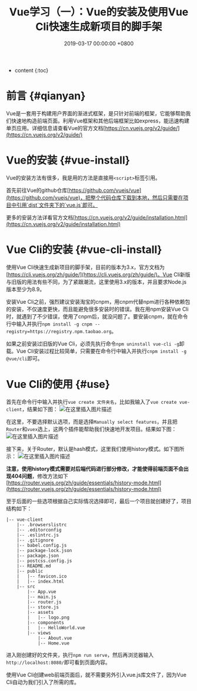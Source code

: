 ﻿---
layout: post
title:  Vue学习（一）：Vue的安装及使用Vue Cli快速生成新项目的脚手架
date:   2019-03-17 00:00:00 +0800
categories: Vue-前端框架
---

* content
{:toc}






# 前言  {#qianyan}
Vue是一套用于构建用户界面的渐进式框架，是只针对前端的框架，它能够帮助我们快速地构造前端页面。利用Vue框架和其他后端框架比如express，能迅速构建单页应用。详细信息请查看Vue的官方文档[https://cn.vuejs.org/v2/guide/](https://cn.vuejs.org/v2/guide/)

# Vue的安装  {#vue-install}
Vue的安装方法有很多，我是用的方法是直接用`<script>`标签引用。

首先前往Vue的github仓库[https://github.com/vuejs/vue](https://github.com/vuejs/vue)，把整个代码仓库下载到本地，然后只需要在项目中引用`dist`文件夹下的`vue.js`即可。

更多的安装方法详看官方文档[https://cn.vuejs.org/v2/guide/installation.html](https://cn.vuejs.org/v2/guide/installation.html)

# Vue Cli的安装  {#vue-cli-install}
使用Vue Cli快速生成新项目的脚手架，目前的版本为3.x，官方文档为[https://cli.vuejs.org/zh/guide/](https://cli.vuejs.org/zh/guide/)。Vue Cli新版与旧版的用法有些不同，为了紧跟潮流，这里使用3.x的版本，并且要求Node.js版本至少为8.9。

安装Vue Cli之前，强烈建议安装淘宝的cnpm，用cnpm代替npm进行各种依赖包的安装，不仅速度更快，而且能避免很多安装时的错误。我在用npm安装Vue Cli时，就遇到了不少错误，使用了cnpm后，就没问题了。要安装cnpm，就在命令行中输入并执行`npm install -g cnpm --registry=https://registry.npm.taobao.org`。

如果之前安装过旧版的Vue Cli，必须先执行命令`npm uninstall vue-cli -g`卸载。Vue Cli安装过程比较简单，只需要在命令行中输入并执行`cnpm install -g @vue/cli`即可。

# Vue Cli的使用  {#use}
首先在命令行中输入并执行`vue create 文件夹名`，比如我输入了`vue create vue-client`，结果如下图：
![在这里插入图片描述](https://raw.githubusercontent.com/watchcat2k/watchcat2k.github.io/master/styles/images/blogImage/2019-03/2019-03-17-1.png)

在这里，不要选择默认选项，而是选择`Manually select features`，并且把`Router`和`vuex`选上，这两个插件能帮助我们快速地开发项目。结果如下图：
![在这里插入图片描述](https://raw.githubusercontent.com/watchcat2k/watchcat2k.github.io/master/styles/images/blogImage/2019-03/2019-03-17-2.png)

接下来，关于Router，默认是hash模式，这里我们使用history模式。如下图所示：
![在这里插入图片描述](https://raw.githubusercontent.com/watchcat2k/watchcat2k.github.io/master/styles/images/blogImage/2019-03/2019-03-17-3.png)

**注意，使用history模式需要对后端代码进行部分修改，才能使得前端页面不会出现404问题**，修改方法如下[https://router.vuejs.org/zh/guide/essentials/history-mode.html](https://router.vuejs.org/zh/guide/essentials/history-mode.html)

至于后面的一些选项根据自己实际情况选择即可，最后一个项目就创建好了，项目结构如下：
```
|-- vue-client
    |-- .browserslistrc
    |-- .editorconfig
    |-- .eslintrc.js
    |-- .gitignore
    |-- babel.config.js
    |-- package-lock.json
    |-- package.json
    |-- postcss.config.js
    |-- README.md
    |-- public
    |   |-- favicon.ico
    |   |-- index.html
    |-- src
        |-- App.vue
        |-- main.js
        |-- router.js
        |-- store.js
        |-- assets
        |   |-- logo.png
        |-- components
        |   |-- HelloWorld.vue
        |-- views
            |-- About.vue
            |-- Home.vue

```

进入刚创建好的文件夹，执行`npm run serve`，然后再浏览器输入`http://localhost:8080/`即可看到页面内容。

使用Vue Cli创建web前端页面后，就不需要另外引入vue.js库文件了，因为Vue Cli自动为我们引入了所需的库。
